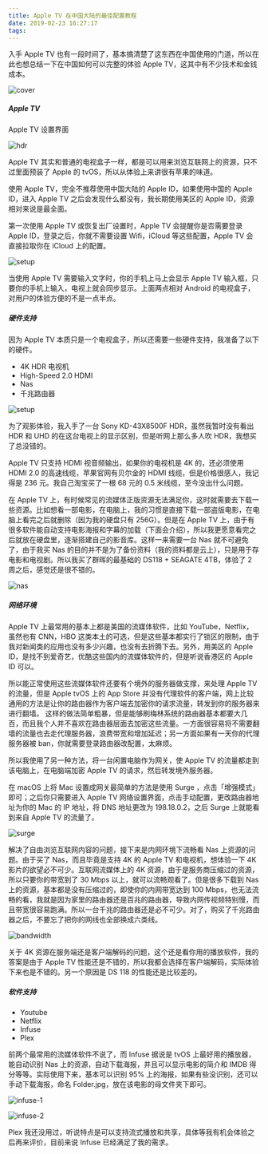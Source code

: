 ```yaml
---
title: Apple TV 在中国大陆的最佳配置教程 
date: 2019-02-23 16:27:17
tags:
---
```


入手 Apple TV 也有一段时间了，基本搞清楚了这东西在中国使用的门道，所以在此也想总结一下在中国如何可以完整的体验 Apple TV，这其中有不少技术和金钱成本。

<!--more-->

![cover](https://timeline229-image.oss-cn-hangzhou.aliyuncs.com/introduction-of-apple-tv/cooo.jpg)

##### Apple TV

Apple TV 设置界面

![hdr](https://timeline229-image.oss-cn-hangzhou.aliyuncs.com/introduction-of-apple-tv/hdr.jpeg)

Apple TV 其实和普通的电视盒子一样，都是可以用来浏览互联网上的资源，只不过里面预装了 Apple 的 tvOS，所以从体验上来讲很有苹果的味道。

使用 Apple TV，完全不推荐使用中国大陆的 Apple ID，如果使用中国的 Apple ID，进入 Apple TV 之后会发现什么都没有，我长期使用美区的 Apple ID，资源相对来说是最全面。

第一次使用 Apple TV 或恢复出厂设置时，Apple TV 会提醒你是否需要登录 Apple ID，登录之后，你就不需要设置 Wifi，iCloud 等这些配置，Apple TV 会直接拉取你在 iCloud 上的配置。

![setup](https://timeline229-image.oss-cn-hangzhou.aliyuncs.com/introduction-of-apple-tv/setup.png)

当使用 Apple TV 需要输入文字时，你的手机上马上会显示 Apple TV 输入框，只要你的手机上输入，电视上就会同步显示。上面两点相对 Android 的电视盒子，对用户的体验方便的不是一点半点。



##### 硬件支持

因为 Apple TV 本质只是一个电视盒子，所以还需要一些硬件支持，我准备了以下的硬件。

- 4K HDR 电视机
- High-Speed 2.0 HDMI
- Nas
- 千兆路由器

![setup](https://timeline229-image.oss-cn-hangzhou.aliyuncs.com/introduction-of-apple-tv/cover.jpg)

为了观影体验，我入手了一台 Sony KD-43X8500F HDR，虽然我暂时没有看出 HDR 和 UHD 的在这台电视上的显示区别，但是听网上那么多人吹 HDR，我想买了总没错的。

Apple TV 只支持 HDMI 视音频输出，如果你的电视机是 4K 的，还必须使用 HDMI 2.0 的高速线缆，苹果官网有贝尔金的 HDMI 线缆，但是价格很感人，我记得是 236 元。我自己淘宝买了一根 68 元的 0.5 米线缆，至今没出什么问题。

在 Apple TV 上，有时候常见的流媒体正版资源无法满足你，这时就需要去下载一些资源。比如想看一部电影，在电脑上，我的习惯是直接下载一部盗版电影，在电脑上看完之后就删除（因为我的硬盘只有 256G）。但是在 Apple TV 上，由于有很多软件能自动支持电影海报和字幕的加载（下面会介绍），所以我更愿意看完之后就放在硬盘里，逐渐搭建自己的影音库。这样一来需要一台 Nas 就不可避免了，由于我买 Nas 的目的并不是为了备份资料（我的资料都是云上），只是用于存电影和电视剧。所以我买了群晖的最基础的 DS118 + SEAGATE 4TB，体验了 2 周之后，感觉还是很不错的。

![nas](https://timeline229-image.oss-cn-hangzhou.aliyuncs.com/introduction-of-apple-tv/ds118.jpg)

##### 网络环境

Apple TV 上最常用的基本上都是美国的流媒体软件，比如 YouTube，Netflix，虽然也有 CNN，HBO 这类本土的可选，但是这些基本都实行了锁区的限制，由于我对新闻类的应用也没有多少兴趣，也没有去折腾下去。另外，用美区的 Apple ID，是找不到爱奇艺，优酷这些国内的流媒体软件的，但是听说香港区的 Apple ID 可以。

所以能正常使用这些流媒体软件还要有个境外的服务器做支撑，来处理 Apple TV 的流量，但是 Apple tvOS 上的 App Store 并没有代理软件的客户端，网上比较通用的方法是让你的路由器作为客户端去加密你的请求流量，转发到你的服务器来进行翻墙。
这样的做法简单粗暴，但是能够刷梅林系统的路由器基本都要大几百，而且我个人并不喜欢在路由器层面去加密这些流量。一方面很容易将不需要翻墙的流量也去走代理服务器，浪费带宽和增加延迟；另一方面如果有一天你的代理服务器被 ban，你就需要登录路由器改配置，太麻烦。

所以我使用了另一种方法，将一台闲置电脑作为网关，使 Apple TV 的流量都走到该电脑上，在电脑端加密 Apple TV 的请求，然后转发境外服务器。

在 macOS 上将 Mac 设置成网关最简单的方法是使用 Surge ，点击「增强模式」即可；之后你只需要进入 Apple TV 网络设置界面，点击手动配置，更改路由器地址为你的 Mac 的 IP 地址，将 DNS 地址更改为 198.18.0.2，之后 Surge 上就能看到来自 Apple TV 的流量了。

![surge](https://timeline229-image.oss-cn-hangzhou.aliyuncs.com/introduction-of-apple-tv/surge.png)

解决了自由浏览互联网内容的问题，接下来是内网环境下流畅看 Nas 上资源的问题。由于买了 Nas，而且毕竟是支持 4K 的 Apple TV 和电视机，想体验一下 4K 影片的欲望必不可少。互联网流媒体上的 4K 资源，由于是服务商压缩过的资源，所以只要你的带宽到了 30 Mbps 以上，就可以流畅观看了。但是很多下载到 Nas 上的资源，基本都是没有压缩过的，即使你的内网带宽达到 100 Mbps，也无法流畅的看，我就是因为家里的路由器还是百兆的路由器，导致内网传视频特别慢，而且带宽很容易跑满。所以一台千兆的路由器还是必不可少。对了，购买了千兆路由器之后，不要忘了把你的网线也全部换成六类线。

![bandwidth](https://timeline229-image.oss-cn-hangzhou.aliyuncs.com/introduction-of-apple-tv/bandwith.png)

关于 4K 资源在服务端还是客户端解码的问题，这个还是看你用的播放软件，我的答案是由于 Apple TV 性能还是不错的，所以我都会选择在客户端解码，实际体验下来也是不错的。另一个原因是 DS 118 的性能还是比较差的。

##### 软件支持

- Youtube
- Netflix
- Infuse
- Plex

前两个最常用的流媒体软件不说了，而 Infuse 据说是 tvOS 上最好用的播放器，能自动识别 Nas 上的资源，自动下载海报，并且可以显示电影的简介和 IMDB 得分等等。实际使用下来，基本可以识别 95% 上的海报，如果有些没识别，还可以手动下载海报，命名 Folder.jpg，放在该电影的母文件夹下即可。

![infuse-1](https://timeline229-image.oss-cn-hangzhou.aliyuncs.com/introduction-of-apple-tv/infuse-1.jpg)

![infuse-2](https://timeline229-image.oss-cn-hangzhou.aliyuncs.com/introduction-of-apple-tv/infuse-2.jpg)

Plex 我还没用过，听说特点是可以支持流式播放和共享，具体等我有机会体验之后再来评价，目前来说 Infuse 已经满足了我的需求。
